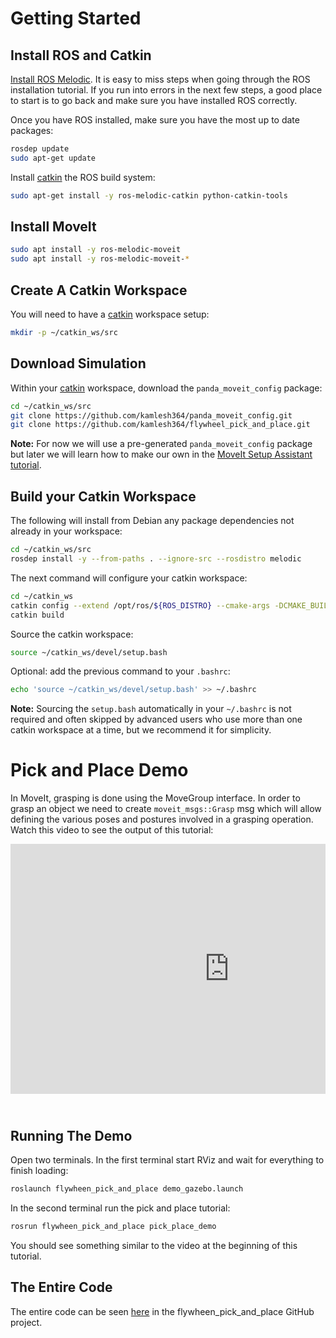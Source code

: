 # Getting Started

## Install ROS and Catkin

[Install ROS Melodic](http://wiki.ros.org/melodic/Installation/Ubuntu).
It is easy to miss steps when going through the ROS installation tutorial. If you run into errors in the next few steps, a good place to start is to go back and make sure you have installed ROS correctly.

Once you have ROS installed, make sure you have the most up to date packages:

```bash
rosdep update
sudo apt-get update
```

Install [catkin](http://wiki.ros.org/catkin) the ROS build system:

```bash
sudo apt-get install -y ros-melodic-catkin python-catkin-tools
```

## Install MoveIt

```bash
sudo apt install -y ros-melodic-moveit
sudo apt install -y ros-melodic-moveit-*
```

## Create A Catkin Workspace

You will need to have a [catkin](http://wiki.ros.org/catkin) workspace setup:

```bash
mkdir -p ~/catkin_ws/src
```

## Download Simulation

Within your [catkin](http://wiki.ros.org/catkin) workspace, download the `panda_moveit_config` package:

```bash
cd ~/catkin_ws/src
git clone https://github.com/kamlesh364/panda_moveit_config.git
git clone https://github.com/kamlesh364/flywheel_pick_and_place.git
```

**Note:** For now we will use a pre-generated `panda_moveit_config` package but later we will learn how to make our own in the [MoveIt Setup Assistant tutorial](../setup_assistant/setup_assistant_tutorial.html).

## Build your Catkin Workspace

The following will install from Debian any package dependencies not already in your workspace:

```bash
cd ~/catkin_ws/src
rosdep install -y --from-paths . --ignore-src --rosdistro melodic
```

The next command will configure your catkin workspace:

```bash
cd ~/catkin_ws
catkin config --extend /opt/ros/${ROS_DISTRO} --cmake-args -DCMAKE_BUILD_TYPE=Release
catkin build
```

Source the catkin workspace:

```bash
source ~/catkin_ws/devel/setup.bash
```

Optional: add the previous command to your `.bashrc`:

```bash
echo 'source ~/catkin_ws/devel/setup.bash' >> ~/.bashrc
```

**Note:** Sourcing the `setup.bash` automatically in your `~/.bashrc` is
   not required and often skipped by advanced users who use more than one
   catkin workspace at a time, but we recommend it for simplicity.

# Pick and Place Demo

In MoveIt, grasping is done using the MoveGroup interface. In order to grasp an object we need to create `moveit_msgs::Grasp` msg which will allow defining the various poses and postures involved in a grasping operation.
Watch this video to see the output of this tutorial:

<div style="position: relative; padding-bottom: 5%; height: 0; overflow: hidden; max-width: 100%; height: auto;">
    <iframe width="700px" height="400px" src="https://www.youtube.com/embed/QBJPxx_63Bs?rel=0" frameborder="0" allow="autoplay; encrypted-media" allowfullscreen></iframe>
</div>

## Running The Demo

Open two terminals. In the first terminal start RViz and wait for everything to finish loading:

```bash
roslaunch flywheen_pick_and_place demo_gazebo.launch
```

In the second terminal run the pick and place tutorial:

```bash
rosrun flywheen_pick_and_place pick_place_demo
```

You should see something similar to the video at the beginning of this tutorial.

## The Entire Code

The entire code can be seen [here](./src/pick_place_demo.cpp) in the flywheen_pick_and_place GitHub project.